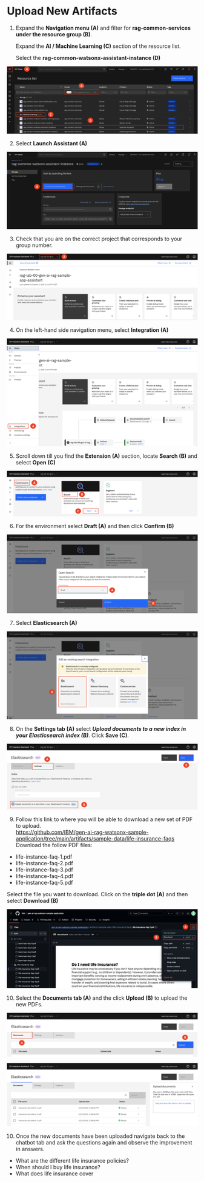 # Upload New Artifacts

1. Expand the **Navigation menu (A)** and filter for **rag-common-services under the resource group (B)**. <br> 

    Expand the **AI / Machine Learning (C)** section of the resource list. <br> 

    Select the **rag-common-watsonx-assistant-instance (D)**

![alt text](../images/2.2.1-n-da.png)

2. Select **Launch Assistant (A)** 

![alt text](../images/2.2.2-n-da.png)

3. Check that you are on the correct project that corresponds to your group number. 

![alt text](../images/2.2.3-n-da.png)

4. On the left-hand side navigation menu, select **Integration (A)**

![alt text](../images/2.2.4-n-da.png)

5. Scroll down till you find the **Extension (A)** section, locate **Search (B)** and select **Open (C)**

![alt text](../images/2.2.5-n-da.png)

6. For the environment select **Draft (A)** and then click **Confirm (B)**

![alt text](../images/2.2.6-n-da.png)

7. Select **Elasticsearch (A)**

![alt text](../images/2.2.7-n-da.png)

8. On the **Settings tab (A)** select ***Upload documents to a new index in your Elasticsearch index (B)***. Click **Save (C)**.

![alt text](../images/2.2.8-n-da.png)

9. Follow this link to where you will be able to download a new set of PDF to upload. <br> 
https://github.com/IBM/gen-ai-rag-watsonx-sample-application/tree/main/artifacts/sample-data/life-insurance-faqs
Download the follow PDF files: <br>
* life-instance-faq-1.pdf
* life-instance-faq-2.pdf
* life-instance-faq-3.pdf
* life-instance-faq-4.pdf
* life-instance-faq-5.pdf

Select the file you want to download. Click on the **triple dot (A)** and then select **Download (B)**

![alt text](../images/2.2.9-n-da.png)

10. Select the **Documents tab (A)** and the click **Upload (B)** to upload the new PDFs.  

![alt text](../images/2.2.10-1-n-da.png)

![alt text](../images/2.2.10-2-n-da.png)

10. Once the new documents have been uploaded navigate back to the chatbot tab and ask the questions again and observe the improvement in answers. 
* What are the different life insurance policies?
* When should I buy life insurance? 
* What does life insurance cover
